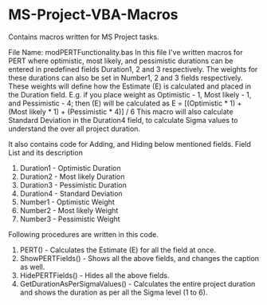# MS-Project-VBA-Macros
Contains macros written for MS Project tasks.

File Name: modPERTFunctionality.bas
In this file I've written macros for PERT where optimistic, most likely, and pessimistic durations can be entered in predefined fields Duration1, 2 and 3 respectively. The weights for these durations can also be set in Number1, 2 and 3 fields respectively. These weights will define how the Estimate (E) is calculated and placed in the Duration field. E.g. if you place weight as Optimistic - 1, Most likely - 1, and Pessimistic - 4; then (E) will be calculated as 
E = [(Optimistic * 1) + (Most likely * 1) + (Pessimistic * 4)] / 6
This macro will also calculate Standard Deviation in the Duration4 field, to calculate Sigma values to understand the over all project duration.

It also contains code for Adding, and Hiding below mentioned fields.
Field List and its description
  1. Duration1 - Optimistic Duration
  2. Duration2 - Most likely Duration
  3. Duration3 - Pessimistic Duration
  4. Duration4 - Standard Deviation
  5. Number1 - Optimistic Weight
  6. Number2 - Most likely Weight
  7. Number3 - Pessimistic Weight

Following procedures are written in this code.
  1. PERT() - Calculates the Estimate (E) for all the field at once.
  2. ShowPERTFields() - Shows all the above fields, and changes the caption as well.
  3. HidePERTFields() - Hides all the above fields.
  4. GetDurationAsPerSigmaValues() - Calculates the entire project duration and shows the duration as per all the Sigma level (1 to 6).
